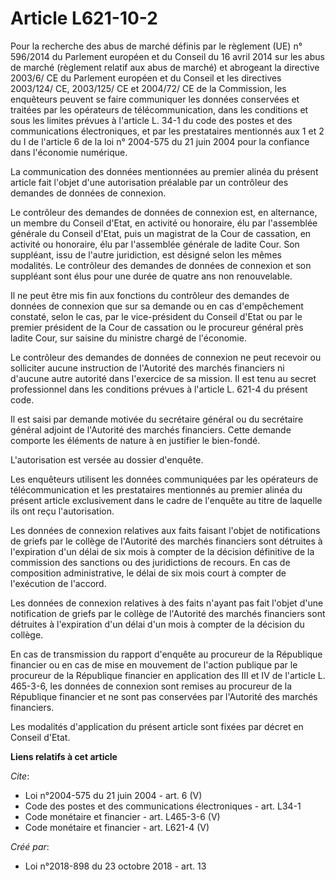 # Article L621-10-2

Pour la recherche des abus de marché définis par le règlement (UE) n° 596/2014 du Parlement européen et du Conseil du 16
avril 2014 sur les abus de marché (règlement relatif aux abus de marché) et abrogeant la directive 2003/6/ CE du Parlement
européen et du Conseil et les directives 2003/124/ CE, 2003/125/ CE et 2004/72/ CE de la Commission, les enquêteurs peuvent
se faire communiquer les données conservées et traitées par les opérateurs de télécommunication, dans les conditions et sous
les limites prévues à l'article L. 34-1 du code des postes et des communications électroniques, et par les prestataires
mentionnés aux 1 et 2 du I de l'article 6 de la loi n° 2004-575 du 21 juin 2004 pour la confiance dans l'économie numérique. 

La communication des données mentionnées au premier alinéa du présent article fait l'objet d'une autorisation préalable par
un contrôleur des demandes de données de connexion. 

Le contrôleur des demandes de données de connexion est, en alternance, un membre du Conseil d'Etat, en activité ou honoraire,
élu par l'assemblée générale du Conseil d'Etat, puis un magistrat de la Cour de cassation, en activité ou honoraire, élu par
l'assemblée générale de ladite Cour. Son suppléant, issu de l'autre juridiction, est désigné selon les mêmes modalités. Le
contrôleur des demandes de données de connexion et son suppléant sont élus pour une durée de quatre ans non renouvelable. 

Il ne peut être mis fin aux fonctions du contrôleur des demandes de données de connexion que sur sa demande ou en cas
d'empêchement constaté, selon le cas, par le vice-président du Conseil d'Etat ou par le premier président de la Cour de
cassation ou le procureur général près ladite Cour, sur saisine du ministre chargé de l'économie. 

Le contrôleur des demandes de données de connexion ne peut recevoir ou solliciter aucune instruction de l'Autorité des
marchés financiers ni d'aucune autre autorité dans l'exercice de sa mission. Il est tenu au secret professionnel dans les
conditions prévues à l'article L. 621-4 du présent code. 

Il est saisi par demande motivée du secrétaire général ou du secrétaire général adjoint de l'Autorité des marchés financiers.
Cette demande comporte les éléments de nature à en justifier le bien-fondé. 

L'autorisation est versée au dossier d'enquête. 

Les enquêteurs utilisent les données communiquées par les opérateurs de télécommunication et les prestataires mentionnés au
premier alinéa du présent article exclusivement dans le cadre de l'enquête au titre de laquelle ils ont reçu l'autorisation. 

Les données de connexion relatives aux faits faisant l'objet de notifications de griefs par le collège de l'Autorité des
marchés financiers sont détruites à l'expiration d'un délai de six mois à compter de la décision définitive de la commission
des sanctions ou des juridictions de recours. En cas de composition administrative, le délai de six mois court à compter de
l'exécution de l'accord. 

Les données de connexion relatives à des faits n'ayant pas fait l'objet d'une notification de griefs par le collège de
l'Autorité des marchés financiers sont détruites à l'expiration d'un délai d'un mois à compter de la décision du collège. 

En cas de transmission du rapport d'enquête au procureur de la République financier ou en cas de mise en mouvement de
l'action publique par le procureur de la République financier en application des III et IV de l'article L. 465-3-6, les
données de connexion sont remises au procureur de la République financier et ne sont pas conservées par l'Autorité des
marchés financiers. 

Les modalités d'application du présent article sont fixées par décret en Conseil d'Etat.

**Liens relatifs à cet article**

_Cite_:

  - Loi n°2004-575 du 21 juin 2004 - art. 6 (V)
  - Code des postes et des communications électroniques - art. L34-1
  - Code monétaire et financier - art. L465-3-6 (V)
  - Code monétaire et financier - art. L621-4 (V)

_Créé par_:

  - Loi n°2018-898 du 23 octobre 2018 - art. 13
